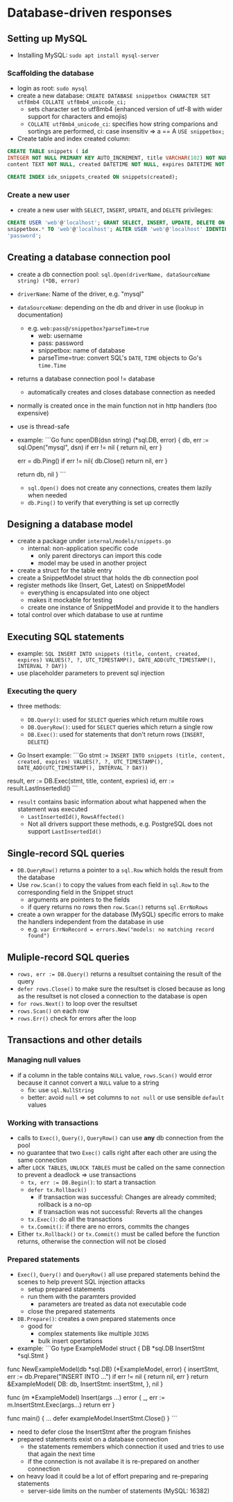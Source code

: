 # Database-driven responses

## Setting up MySQL
- Installing MySQL: `sudo apt install mysql-server`

### Scaffolding the database
- login as root: `sudo mysql`
- create a new database: `CREATE DATABASE snippetbox CHARACTER SET utf8mb4
COLLATE utf8mb4_unicode_ci;`
    - sets character set to utf8mb4 (enhanced version of utf-8 with wider
    support for characters and emojis)
    - `COLLATE utf8mb4_unicode_ci`: specifies how string comparions and
    sortings are performed, ci: case insensitiv => a == A `USE snippetbox;`
- Create table and index created column:
```SQL
CREATE TABLE snippets ( id
INTEGER NOT NULL PRIMARY KEY AUTO_INCREMENT, title VARCHAR(102) NOT NULL,
content TEXT NOT NULL, created DATETIME NOT NULL, expires DATETIME NOT NULL);

CREATE INDEX idx_snippets_created ON snippets(created);
```

### Create a new user
- create a new user with `SELECT`, `INSERT`, `UPDATE`, and `DELETE` privileges:
```SQL
CREATE USER 'web'@'localhost'; GRANT SELECT, INSERT, UPDATE, DELETE ON
snippetbox.* TO 'web'@'localhost'; ALTER USER 'web'@'localhost' IDENTIFIED BY
'password';
```

## Creating a database connection pool
- create a db connection pool: `sql.Open(driverName, dataSourceName string)
(*DB, error)`
- `driverName`: Name of the driver, e.g. "mysql"
- `dataSourceName`: depending on the db and driver in use (lookup in
documentation)
    - e.g. `web:pass@/snippetbox?parseTime=true`
        + web: username
        + pass: password
        + snippetbox: name of database
        + parseTime=true: convert SQL's `DATE`, `TIME` objects to Go's
        `time.Time`
- returns a database connection pool != database
    - automatically creates and closes database connection as needed
- normally is created once in the main function not in http handlers (too
expensive)
- use is thread-safe
- example: ```Go func openDB(dsn string) (*sql.DB, error) { db, err :=
sql.Open("mysql", dsn) if err != nil { return nil, err }

    err = db.Ping() if err != nil{ db.Close() return nil, err }

    return db, nil } ```
    - `sql.Open()` does not create any connections, creates them lazily when
    needed
    - `db.Ping()` to verify that everything is set up correctly

## Designing a database model
- create a package under `internal/models/snippets.go`
    - internal: non-application specific code
        + only parent directorys can import this code
        + model may be used in another project
- create a struct for the table entry
- create a SnippetModel struct that holds the db connection pool
- register methods like (Insert, Get, Latest) on SnippetModel
    - everything is encapsulated into one object
    - makes it mockable for testing
    - create one instance of SnippetModel and provide it to the handlers
- total control over which database to use at runtime

## Executing SQL statements
- example: ```SQL INSERT INTO snippets (title, content, created, expires)
VALUES(?, ?, UTC_TIMESTAMP(), DATE_ADD(UTC_TIMESTAMP(), INTERVAL ? DAY)) ```
- use placeholder parameters to prevent sql injection

### Executing the query
- three methods:
    - `DB.Query()`: used for `SELECT` queries which return multile rows
    - `DB.QueryRow()`: used for `SELECT` queries which return a single row
    - `DB.Exec()`: used for statements that don't return rows (`INSERT`,
    `DELETE`)

- Go Insert example: ```Go stmt := `INSERT INTO snippets (title, content,
created, expires) VALUES(?, ?, UTC_TIMESTAMP(), DATE_ADD(UTC_TIMESTAMP(),
INTERVAL ? DAY))`

result, err := DB.Exec(stmt, title, content, expries) id, err :=
result.LastInsertedId() ```
- `result` contains basic information about what happened when the statement
was executed
    - `LastInsertedId()`, `RowsAffected()`
    - Not all drivers support these methods, e.g. PostgreSQL does not support
    `LastInsertedId()`

## Single-record SQL queries
- `DB.QueryRow()` returns a pointer to a `sql.Row` which holds the result from
the database
- Use `row.Scan()` to copy the values from each field in `sql.Row` to the
corresponding field in the Snippet struct
    - arguments are pointers to the fields
    - if query returns no rows then `row.Scan()` returns `sql.ErrNoRows`
- create a own wrapper for the database (MySQL) specific errors to make the
handlers independent from the database in use
    - e.g. `var ErrNoRecord = errors.New("models: no matching record found")`

## Muliple-record SQL queries
- `rows, err := DB.Query()` returns a resultset containing the result of the
query
- `defer rows.Close()` to make sure the resultset is closed because as long as
the resultset is not closed a connection to the database is open
- `for rows.Next()` to loop over the resultset
- `rows.Scan()` on each row
- `rows.Err()` check for errors after the loop

## Transactions and other details

### Managing null values
- if a column in the table contains `NULL` value, `rows.Scan()` would error
because it cannot convert a `NULL` value to a string
    - fix: use `sql.NullString`
    - better: avoid `null` => set columns to `not null` or use sensible
    `default` values

### Working with transactions
- calls to `Exec()`, `Query()`, `QueryRow()` can use **any** db connection from
the pool
- no guarantee that two `Exec()` calls right after each other are using the
same connection
- after `LOCK TABLES`, `UNLOCK TABLES` must be called on the same connection to
prevent a deadlock => use transactions
    - `tx, err := DB.Begin()`: to start a transaction
    - `defer tx.Rollback()`
        + if transaction was successful: Changes are already commited; rollback
        is a no-op
        - if transaction was not successful: Reverts all the changes
    - `tx.Exec()`: do all the transactions
    - `tx.Commit()`: if there are no errors, commits the changes
- Either `tx.Rollback()` or `tx.Commit()` must be called before the function
returns, otherwise the connection will not be closed

### Prepared statements
- `Exec()`, `Query()` and `QueryRow()` all use prepared statements behind the
scenes to help prevent SQL injection attacks
    - setup prepared statements
    - run them with the paramters provided
        + parameters are treated as data not executable code
    - close the prepared statements
- `DB.Prepare()`: creates a own prepared statements once
    - good for
        + complex statements like multiple `JOINS`
        + bulk insert opertations
- example: ```Go type ExampleModel struct { DB         *sql.DB InsertStmt
*sql.Stmt }

func NewExampleModel(db *sql.DB) (*ExampleModel, error) { insertStmt, err :=
db.Prepare("INSERT INTO ...") if err != nil { return nil, err } return
&ExampleModel{ DB: db, InsertStmt: insertStmt, }, nil }

func (m *ExampleModel) Insert(args ...) error { _, err :=
m.InsertStmt.Exec(args...) return err }

func main() { ... defer exampleModel.InsertStmt.Close() } ```
- need to defer close the InsertStmt after the program finishes
- prepared statements exist on a database connection
    - the statements remembers which connection it used and tries to use that
    again the next time
    - if the connection is not availabe it is re-prepared on another connection
- on heavy load it could be a lot of effort preparing and re-preparing
statements
    - server-side limits on the number of statements (MySQL: 16382)
